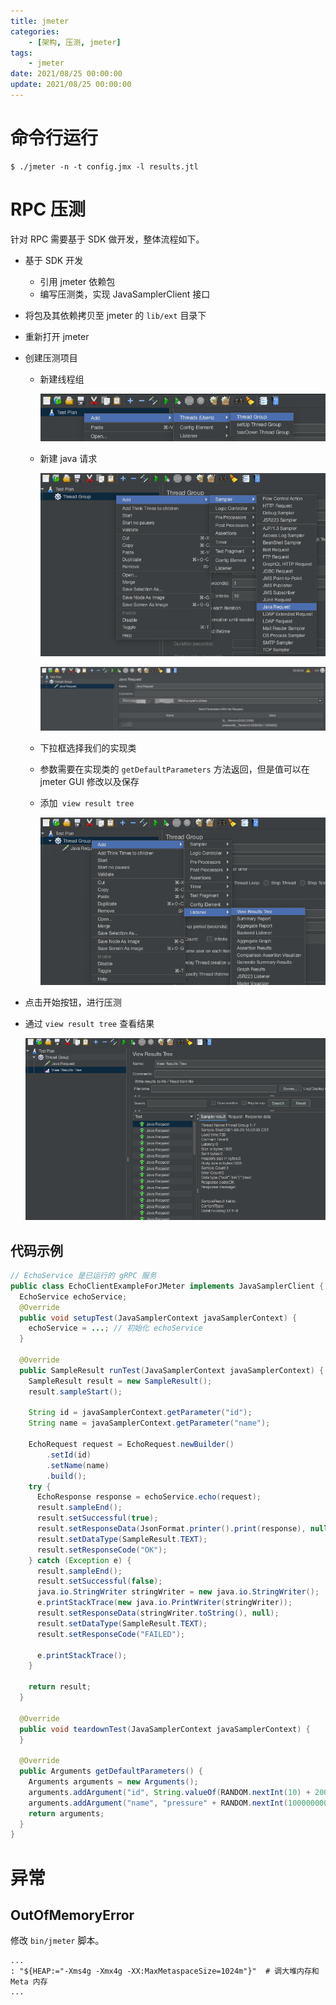 ```yaml
---
title: jmeter
categories: 
    - [架构, 压测, jmeter]
tags:
    - jmeter
date: 2021/08/25 00:00:00
update: 2021/08/25 00:00:00
---
```


# 命令行运行

```shell
$ ./jmeter -n -t config.jmx -l results.jtl
```

# RPC 压测

针对 RPC 需要基于 SDK 做开发，整体流程如下。

- 基于 SDK 开发

  - 引用 jmeter 依赖包
  - 编写压测类，实现 JavaSamplerClient 接口

- 将包及其依赖拷贝至 jmeter 的 `lib/ext` 目录下

- 重新打开 jmeter

- 创建压测项目

  - 新建线程组

    ![image-20210825164558728](jmeter/image-20210825164558728.png)

  - 新建 java 请求

    ![image-20210825164643817](jmeter/image-20210825164643817.png)

    ![image-20210825164927950](jmeter/image-20210825164927950.png)

  - 下拉框选择我们的实现类

  - 参数需要在实现类的 `getDefaultParameters` 方法返回，但是值可以在 jmeter GUI 修改以及保存

  - 添加` view result tree`

    ![image-20210825165136784](jmeter/image-20210825165136784.png)

- 点击开始按钮，进行压测

- 通过 `view result tree` 查看结果

  ![image-20210825165307925](jmeter/image-20210825165307925.png)

## 代码示例

```java
// EchoService 是已运行的 gRPC 服务
public class EchoClientExampleForJMeter implements JavaSamplerClient {
  EchoService echoService;
  @Override
  public void setupTest(JavaSamplerContext javaSamplerContext) {
    echoService = ...; // 初始化 echoService
  }

  @Override
  public SampleResult runTest(JavaSamplerContext javaSamplerContext) {
    SampleResult result = new SampleResult();
    result.sampleStart();
    
    String id = javaSamplerContext.getParameter("id");
    String name = javaSamplerContext.getParameter("name");

    EchoRequest request = EchoRequest.newBuilder()
        .setId(id)
        .setName(name)
        .build();
    try {
      EchoResponse response = echoService.echo(request);
      result.sampleEnd();
      result.setSuccessful(true);
      result.setResponseData(JsonFormat.printer().print(response), null);
      result.setDataType(SampleResult.TEXT);
      result.setResponseCode("OK");
    } catch (Exception e) {
      result.sampleEnd();
      result.setSuccessful(false);
      java.io.StringWriter stringWriter = new java.io.StringWriter();
      e.printStackTrace(new java.io.PrintWriter(stringWriter));
      result.setResponseData(stringWriter.toString(), null);
      result.setDataType(SampleResult.TEXT);
      result.setResponseCode("FAILED");

      e.printStackTrace();
    }

    return result;
  }

  @Override
  public void teardownTest(JavaSamplerContext javaSamplerContext) {
  }

  @Override
  public Arguments getDefaultParameters() {
    Arguments arguments = new Arguments();
    arguments.addArgument("id", String.valueOf(RANDOM.nextInt(10) + 2000));
    arguments.addArgument("name", "pressure" + RANDOM.nextInt(100000000) + 10000000);
    return arguments;
  }
}
```

# 异常

## OutOfMemoryError

修改 `bin/jmeter` 脚本。

```shell
...
: "${HEAP:="-Xms4g -Xmx4g -XX:MaxMetaspaceSize=1024m"}"  # 调大堆内存和 Meta 内存
...
```

